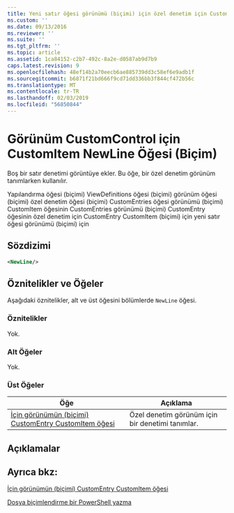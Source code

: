 ```yaml
---
title: Yeni satır öğesi görünümü (biçimi) için özel denetim için CustomItem için | Microsoft Docs
ms.custom: ''
ms.date: 09/13/2016
ms.reviewer: ''
ms.suite: ''
ms.tgt_pltfrm: ''
ms.topic: article
ms.assetid: 1ca84152-c2b7-492c-8a2e-d0587ab9d7b9
caps.latest.revision: 9
ms.openlocfilehash: 48ef14b2a70eecb6ae885739dd3c58ef6e9adb1f
ms.sourcegitcommit: b6871f21bd666f9cd71dd336bb3f844cf472b56c
ms.translationtype: MT
ms.contentlocale: tr-TR
ms.lasthandoff: 02/03/2019
ms.locfileid: "56850844"
---
```

# <a name="newline-element-for-customitem-for-customcontrol-for-view-format"></a>Görünüm CustomControl için CustomItem NewLine Öğesi (Biçim)

Boş bir satır denetimi görüntüye ekler. Bu öğe, bir özel denetim görünüm tanımlarken kullanılır.

Yapılandırma öğesi (biçimi) ViewDefinitions öğesi (biçimi) görünüm öğesi (biçimi) özel denetim öğesi (biçimi) CustomEntries öğesi görünümü (biçimi) CustomItem öğesinin CustomEntries görünümü (biçimi) CustomEntry öğesinin özel denetim için CustomEntry CustomItem (biçimi) için yeni satır öğesi görünümü (biçimi) için

## <a name="syntax"></a>Sözdizimi

```xml
<NewLine/>
```

## <a name="attributes-and-elements"></a>Öznitelikler ve Öğeler

Aşağıdaki öznitelikler, alt ve üst öğesini bölümlerde `NewLine` öğesi.

### <a name="attributes"></a>Öznitelikler

Yok.

### <a name="child-elements"></a>Alt Öğeler

Yok.

### <a name="parent-elements"></a>Üst Öğeler

|Öğe|Açıklama|
|-------------|-----------------|
|[İçin görünümün (biçimi) CustomEntry CustomItem öğesi](./customitem-element-for-customentry-for-customcontrol-for-view-format.md)|Özel denetim görünüm için bir denetimi tanımlar.|

## <a name="remarks"></a>Açıklamalar

## <a name="see-also"></a>Ayrıca bkz:

[İçin görünümün (biçimi) CustomEntry CustomItem öğesi](./customitem-element-for-customentry-for-customcontrol-for-view-format.md)

[Dosya biçimlendirme bir PowerShell yazma](./writing-a-powershell-formatting-file.md)
